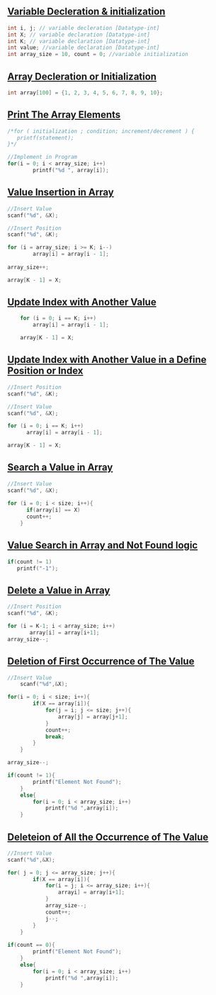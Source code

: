 ## [Variable Decleration & initialization](../lab2/1.c)
```c
int i, j; // variable decleration [Datatype-int]
int X; // variable declaration [Datatype-int]
int K; // variable declaration [Datatype-int]
int value; //variable declaration [Datatype-int]
int array_size = 10, count = 0; //variable initialization
```
## [Array Decleration or Initialization](../lab2/2.c)
```c
int array[100] = {1, 2, 3, 4, 5, 6, 7, 8, 9, 10};
```

## [Print The Array Elements](../lab2/3.c)
```c
/*for ( initialization ; condition; increment/decrement ) {
   printf(statement);
}*/

//Implement in Program
for(i = 0; i < array_size; i++)
        printf("%d ", array[i]);
```

## [Value Insertion in Array](../lab2/4.c)
```c
//Insert Value
scanf("%d", &X);

//Insert Position
scanf("%d", &K);

for (i = array_size; i >= K; i--)
        array[i] = array[i - 1];
        
array_size++;

array[K - 1] = X;
```

## [Update Index with Another Value ](../lab2/5.c)
```c
    for (i = 0; i == K; i++)
        array[i] = array[i - 1];

    array[K - 1] = X;
```

## [Update Index with Another Value in a Define Position or Index ](../lab2/6.c)
```c
//Insert Position
scanf("%d", &K);

//Insert Value
scanf("%d", &X);

for (i = 0; i == K; i++)
      array[i] = array[i - 1];

array[K - 1] = X;
```

## [Search a Value in Array](../lab2/7.c)
```c
//Insert Value
scanf("%d", &X);
    
for (i = 0; i < size; i++){
      if(array[i] == X)
      count++;
    }
```

## [Value Search in Array and Not Found logic](../lab2/8.c)
```c
if(count != 1)
   printf("-1");
```

## [Delete a Value in Array](../lab2/9.c)
```c
//Insert Position
scanf("%d", &K);

for (i = K-1; i < array_size; i++)
       array[i] = array[i+1];
array_size--;
```

## [Deletion of First Occurrence of The Value](../lab2/10.c)
```c
//Insert Value
    scanf("%d",&X);

for(i = 0; i < size; i++){
        if(X == array[i]){
            for(j = i; j <= size; j++){
                array[j] = array[j+1];
            }
            count++;
            break;
        }
    }

array_size--;

if(count != 1){
        printf("Element Not Found");
    }
    else{
        for(i = 0; i < array_size; i++)
            printf("%d ",array[i]);
    }
```

## [Deleteion of All the Occurrence of The Value](../lab2/11.c)
```c
//Insert Value
scanf("%d",&X);

for( j = 0; j <= array_size; j++){
        if(X == array[i]){
            for(i = j; i <= array_size; i++){
                arrayi] = array[i+1];
            }
            array_size--;
            count++;
            j--;
        }
    }
    
if(count == 0){
        printf("Element Not Found");
    }
    else{
        for(i = 0; i < array_size; i++)
            printf("%d ",array[i]);
    }
```

